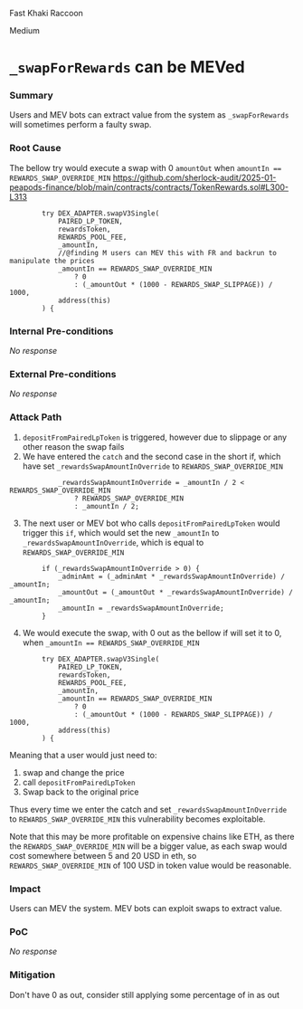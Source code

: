 Fast Khaki Raccoon

Medium

# `_swapForRewards` can be MEVed

### Summary

Users and MEV bots can extract value from the system as `_swapForRewards` will sometimes perform a faulty swap.

### Root Cause

The bellow try would execute a swap with 0 `amountOut` when `amountIn == REWARDS_SWAP_OVERRIDE_MIN`
https://github.com/sherlock-audit/2025-01-peapods-finance/blob/main/contracts/contracts/TokenRewards.sol#L300-L313
```solidity
        try DEX_ADAPTER.swapV3Single(
            PAIRED_LP_TOKEN,
            rewardsToken,
            REWARDS_POOL_FEE,
            _amountIn,
            //@finding M users can MEV this with FR and backrun to manipulate the prices
            _amountIn == REWARDS_SWAP_OVERRIDE_MIN 
                ? 0 
                : (_amountOut * (1000 - REWARDS_SWAP_SLIPPAGE)) / 1000,
            address(this)
        ) {
```

### Internal Pre-conditions

_No response_

### External Pre-conditions

_No response_

### Attack Path

1. `depositFromPairedLpToken` is triggered, however due to slippage or any other reason the swap fails
2. We have entered the `catch` and the second case in the short if, which have set `_rewardsSwapAmountInOverride` to `REWARDS_SWAP_OVERRIDE_MIN`
```solidity
            _rewardsSwapAmountInOverride = _amountIn / 2 < REWARDS_SWAP_OVERRIDE_MIN 
                ? REWARDS_SWAP_OVERRIDE_MIN 
                : _amountIn / 2;
```
3. The next user or MEV bot who calls `depositFromPairedLpToken` would trigger this `if`, which would set the new `_amountIn` to `_rewardsSwapAmountInOverride`, which is equal to `REWARDS_SWAP_OVERRIDE_MIN`
```solidity
        if (_rewardsSwapAmountInOverride > 0) {
            _adminAmt = (_adminAmt * _rewardsSwapAmountInOverride) / _amountIn;
            _amountOut = (_amountOut * _rewardsSwapAmountInOverride) / _amountIn;
            _amountIn = _rewardsSwapAmountInOverride;
        }
```
4. We would execute the swap, with 0 out as the bellow if will set it to 0, when `_amountIn == REWARDS_SWAP_OVERRIDE_MIN `

```solidity
        try DEX_ADAPTER.swapV3Single(
            PAIRED_LP_TOKEN,
            rewardsToken,
            REWARDS_POOL_FEE,
            _amountIn,
            _amountIn == REWARDS_SWAP_OVERRIDE_MIN 
                ? 0 
                : (_amountOut * (1000 - REWARDS_SWAP_SLIPPAGE)) / 1000,
            address(this)
        ) {
```

Meaning that a user would just need to:
1. swap and change the price
2. call `depositFromPairedLpToken`
3. Swap back to the original price

Thus every time we enter the catch and set `_rewardsSwapAmountInOverride` to `REWARDS_SWAP_OVERRIDE_MIN` this vulnerability becomes exploitable.

Note that this may be more profitable on expensive chains like ETH, as there the `REWARDS_SWAP_OVERRIDE_MIN` will be a bigger value, as each swap would cost somewhere between 5 and 20 USD in eth, so `REWARDS_SWAP_OVERRIDE_MIN` of 100 USD in token value would be reasonable.

### Impact

Users can MEV the system.
MEV bots can exploit swaps to extract value.

### PoC

_No response_

### Mitigation

Don't have 0 as out, consider still applying some percentage of in as out